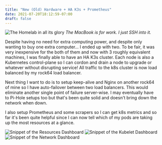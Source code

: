 ```yaml
---
title: "New (Old) Hardware + HA K3s + Prometheus"
date: 2021-07-20T18:12:59-07:00
draft: false
---
```


![The Homelab in all its glory](lab.jpg)
*The MacBook is for work. I just SSH into it.*

Despite having no need for extra computing power, and despite only wanting to buy one extra computer... I ended up with two. To be fair, it was very inexpensive for the both of them and now with 3 roughly equivalent machines, I was finally able to have an HA K3s cluster. Each node is also a Kubernetes control-plane so I can cordon and drain a node to upgrade or whatever without disrupting service! All traffic to the k8s cluster is now load balanced by my rock64 load balancer.

Next thing I want to do is to setup keep-alive and Nginx on another rock64 of mine so I have auto-failover between two load balancers. This would eliminate another single point of failure server-wise. I may eventually have to Pi-Hole setups too but that's been quite solid and doesn't bring down the network when down.

I also setup Prometheus and some scrapers so I can get k8s metrics and so far it's been quite helpful since I can now tell which of my pods are taking up the most resources at a glance.

![Snippet of the Resources Dashboard](resources.png)
![Snippet of the Kubelet Dashboard](kubelet.png)
![Snippet of the Network Dashboard](network.png)
